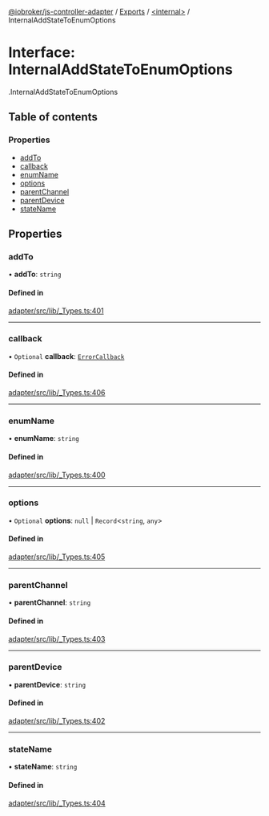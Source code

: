 [@iobroker/js-controller-adapter](../README.md) / [Exports](../modules.md) / [<internal\>](../modules/internal_.md) / InternalAddStateToEnumOptions

# Interface: InternalAddStateToEnumOptions

[<internal>](../modules/internal_.md).InternalAddStateToEnumOptions

## Table of contents

### Properties

- [addTo](internal_.InternalAddStateToEnumOptions.md#addto)
- [callback](internal_.InternalAddStateToEnumOptions.md#callback)
- [enumName](internal_.InternalAddStateToEnumOptions.md#enumname)
- [options](internal_.InternalAddStateToEnumOptions.md#options)
- [parentChannel](internal_.InternalAddStateToEnumOptions.md#parentchannel)
- [parentDevice](internal_.InternalAddStateToEnumOptions.md#parentdevice)
- [stateName](internal_.InternalAddStateToEnumOptions.md#statename)

## Properties

### addTo

• **addTo**: `string`

#### Defined in

[adapter/src/lib/_Types.ts:401](https://github.com/ioBroker/ioBroker.js-controller/blob/0a61af83/packages/adapter/src/lib/_Types.ts#L401)

___

### callback

• `Optional` **callback**: [`ErrorCallback`](../modules/internal_.md#errorcallback)

#### Defined in

[adapter/src/lib/_Types.ts:406](https://github.com/ioBroker/ioBroker.js-controller/blob/0a61af83/packages/adapter/src/lib/_Types.ts#L406)

___

### enumName

• **enumName**: `string`

#### Defined in

[adapter/src/lib/_Types.ts:400](https://github.com/ioBroker/ioBroker.js-controller/blob/0a61af83/packages/adapter/src/lib/_Types.ts#L400)

___

### options

• `Optional` **options**: ``null`` \| `Record`<`string`, `any`\>

#### Defined in

[adapter/src/lib/_Types.ts:405](https://github.com/ioBroker/ioBroker.js-controller/blob/0a61af83/packages/adapter/src/lib/_Types.ts#L405)

___

### parentChannel

• **parentChannel**: `string`

#### Defined in

[adapter/src/lib/_Types.ts:403](https://github.com/ioBroker/ioBroker.js-controller/blob/0a61af83/packages/adapter/src/lib/_Types.ts#L403)

___

### parentDevice

• **parentDevice**: `string`

#### Defined in

[adapter/src/lib/_Types.ts:402](https://github.com/ioBroker/ioBroker.js-controller/blob/0a61af83/packages/adapter/src/lib/_Types.ts#L402)

___

### stateName

• **stateName**: `string`

#### Defined in

[adapter/src/lib/_Types.ts:404](https://github.com/ioBroker/ioBroker.js-controller/blob/0a61af83/packages/adapter/src/lib/_Types.ts#L404)
